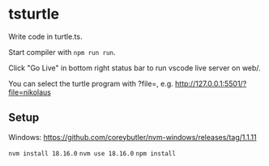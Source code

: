 # tsturtle

Write code in turtle.ts.

Start compiler with `npm run run`.

Click "Go Live" in bottom right status bar to run vscode live server on web/.

You can select the turtle program with ?file=, e.g. <http://127.0.0.1:5501/?file=nikolaus>

## Setup

Windows: <https://github.com/coreybutler/nvm-windows/releases/tag/1.1.11>

`nvm install 18.16.0`
`nvm use 18.16.0`
`npm install`
